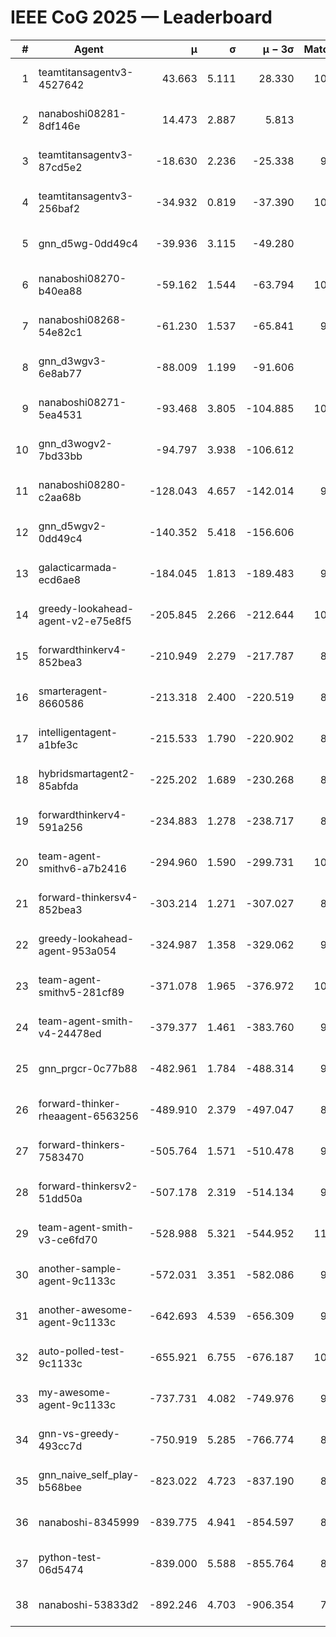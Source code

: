 # IEEE CoG 2025 — Leaderboard

| # | Agent | μ | σ | μ − 3σ | Matches | Updated |
|---:|---|---:|---:|---:|---:|---|
| 1 | teamtitansagentv3-4527642 | 43.663 | 5.111 | 28.330 | 10436 | 2025-08-31 08:39 |
| 2 | nanaboshi08281-8df146e | 14.473 | 2.887 | 5.813 | 396 | 2025-08-31 08:39 |
| 3 | teamtitansagentv3-87cd5e2 | -18.630 | 2.236 | -25.338 | 9418 | 2025-08-31 08:39 |
| 4 | teamtitansagentv3-256baf2 | -34.932 | 0.819 | -37.390 | 10274 | 2025-08-31 08:39 |
| 5 | gnn_d5wg-0dd49c4 | -39.936 | 3.115 | -49.280 | 240 | 2025-08-31 08:39 |
| 6 | nanaboshi08270-b40ea88 | -59.162 | 1.544 | -63.794 | 10220 | 2025-08-31 08:39 |
| 7 | nanaboshi08268-54e82c1 | -61.230 | 1.537 | -65.841 | 9860 | 2025-08-31 08:39 |
| 8 | gnn_d3wgv3-6e8ab77 | -88.009 | 1.199 | -91.606 | 278 | 2025-08-31 08:39 |
| 9 | nanaboshi08271-5ea4531 | -93.468 | 3.805 | -104.885 | 10298 | 2025-08-31 08:39 |
| 10 | gnn_d3wogv2-7bd33bb | -94.797 | 3.938 | -106.612 | 434 | 2025-08-31 08:39 |
| 11 | nanaboshi08280-c2aa68b | -128.043 | 4.657 | -142.014 | 9698 | 2025-08-31 08:39 |
| 12 | gnn_d5wgv2-0dd49c4 | -140.352 | 5.418 | -156.606 | 306 | 2025-08-31 08:39 |
| 13 | galacticarmada-ecd6ae8 | -184.045 | 1.813 | -189.483 | 9380 | 2025-08-31 08:39 |
| 14 | greedy-lookahead-agent-v2-e75e8f5 | -205.845 | 2.266 | -212.644 | 10190 | 2025-08-31 08:39 |
| 15 | forwardthinkerv4-852bea3 | -210.949 | 2.279 | -217.787 | 8228 | 2025-08-31 08:39 |
| 16 | smarteragent-8660586 | -213.318 | 2.400 | -220.519 | 8189 | 2025-08-31 08:39 |
| 17 | intelligentagent-a1bfe3c | -215.533 | 1.790 | -220.902 | 8344 | 2025-08-31 08:39 |
| 18 | hybridsmartagent2-85abfda | -225.202 | 1.689 | -230.268 | 8621 | 2025-08-31 08:39 |
| 19 | forwardthinkerv4-591a256 | -234.883 | 1.278 | -238.717 | 8348 | 2025-08-31 08:39 |
| 20 | team-agent-smithv6-a7b2416 | -294.960 | 1.590 | -299.731 | 10480 | 2025-08-31 08:39 |
| 21 | forward-thinkersv4-852bea3 | -303.214 | 1.271 | -307.027 | 8040 | 2025-08-31 08:39 |
| 22 | greedy-lookahead-agent-953a054 | -324.987 | 1.358 | -329.062 | 9278 | 2025-08-31 08:39 |
| 23 | team-agent-smithv5-281cf89 | -371.078 | 1.965 | -376.972 | 10840 | 2025-08-31 08:39 |
| 24 | team-agent-smith-v4-24478ed | -379.377 | 1.461 | -383.760 | 9498 | 2025-08-31 08:39 |
| 25 | gnn_prgcr-0c77b88 | -482.961 | 1.784 | -488.314 | 9090 | 2025-08-31 08:39 |
| 26 | forward-thinker-rheaagent-6563256 | -489.910 | 2.379 | -497.047 | 8604 | 2025-08-31 08:39 |
| 27 | forward-thinkers-7583470 | -505.764 | 1.571 | -510.478 | 9540 | 2025-08-31 08:39 |
| 28 | forward-thinkersv2-51dd50a | -507.178 | 2.319 | -514.134 | 9076 | 2025-08-31 08:39 |
| 29 | team-agent-smith-v3-ce6fd70 | -528.988 | 5.321 | -544.952 | 11178 | 2025-08-31 08:39 |
| 30 | another-sample-agent-9c1133c | -572.031 | 3.351 | -582.086 | 9920 | 2025-08-31 08:39 |
| 31 | another-awesome-agent-9c1133c | -642.693 | 4.539 | -656.309 | 9300 | 2025-08-31 08:39 |
| 32 | auto-polled-test-9c1133c | -655.921 | 6.755 | -676.187 | 10080 | 2025-08-31 08:39 |
| 33 | my-awesome-agent-9c1133c | -737.731 | 4.082 | -749.976 | 9920 | 2025-08-31 08:39 |
| 34 | gnn-vs-greedy-493cc7d | -750.919 | 5.285 | -766.774 | 8780 | 2025-08-31 08:39 |
| 35 | gnn_naive_self_play-b568bee | -823.022 | 4.723 | -837.190 | 8500 | 2025-08-31 08:39 |
| 36 | nanaboshi-8345999 | -839.775 | 4.941 | -854.597 | 8350 | 2025-08-31 08:39 |
| 37 | python-test-06d5474 | -839.000 | 5.588 | -855.764 | 8600 | 2025-08-31 08:39 |
| 38 | nanaboshi-53833d2 | -892.246 | 4.703 | -906.354 | 7940 | 2025-08-31 08:39 |
